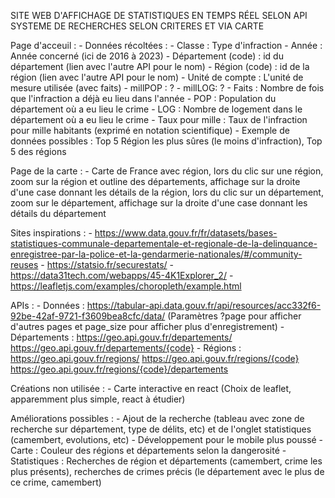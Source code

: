 SITE WEB D'AFFICHAGE DE STATISTIQUES EN TEMPS RÉEL SELON API SYSTEME DE RECHERCHES SELON CRITERES ET VIA CARTE

Page d'acceuil :
	- Données récoltées :
		- Classe : Type d'infraction
		- Année : Année concerné (ici de 2016 à 2023)
		- Département (code) : id du département (lien avec l'autre API pour le nom)
		- Région (code) : id de la région (lien avec l'autre API pour le nom)
		- Unité de compte : L'unité de mesure utilisée (avec faits)
		- millPOP : ?
		- millLOG: ?
		- Faits : Nombre de fois que l'infraction a déjà eu lieu dans l'année
		- POP : Population du département où a eu lieu le crime
		- LOG : Nombre de logement dans le département où a eu lieu le crime
		- Taux pour mille : Taux de l'infraction pour mille habitants (exprimé en notation scientifique)
	- Exemple de données possibles : Top 5 Région les plus sûres (le moins d'infraction), Top 5 des régions

Page de la carte :
	- Carte de France avec région, lors du clic sur une région, zoom sur la région et outline des départements, affichage sur la droite d'une case donnant les détails de la région, lors du clic sur un département, zoom sur le département, affichage sur la droite d'une case donnant les détails du département

Sites inspirations :
	- https://www.data.gouv.fr/fr/datasets/bases-statistiques-communale-departementale-et-regionale-de-la-delinquance-enregistree-par-la-police-et-la-gendarmerie-nationales/#/community-reuses
	- https://statsio.fr/securestats/
	- https://data31tech.com/webapps/45-4K1Explorer_2/
	- https://leafletjs.com/examples/choropleth/example.html

APIs : 
	- Données : https://tabular-api.data.gouv.fr/api/resources/acc332f6-92be-42af-9721-f3609bea8cfc/data/
		(Paramètres ?page pour afficher d'autres pages et page_size pour afficher plus d'enregistrement)
	- Départements : https://geo.api.gouv.fr/departements/
					 https://geo.api.gouv.fr/departements/{code}
	- Régions : https://geo.api.gouv.fr/regions/
		    	https://geo.api.gouv.fr/regions/{code}
		    	https://geo.api.gouv.fr/regions/{code}/departements

Créations non utilisée :
	- Carte interactive en react (Choix de leaflet, apparemment plus simple, react à étudier)

Améliorations possibles :
	- Ajout de la recherche (tableau avec zone de recherche sur département, type de délits, etc) et de l'onglet statistiques (camembert, evolutions, etc)
	- Développement pour le mobile plus poussé
	- Carte : Couleur des régions et départements selon la dangerosité
	- Statistiques : Recherches de région et départements  (camembert, crime les plus présents), recherches de crimes précis (le département avec le plus de ce crime, camembert)